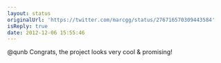 ```yaml
---
layout: status
originalUrl: 'https://twitter.com/marcgg/status/276716570309443584'
isReply: true
date: 2012-12-06 15:55:46
---
```


@qunb Congrats, the project looks very cool &amp; promising!
